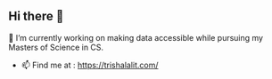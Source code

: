 ## Hi there 👋

🔭 I’m currently working on making data accessible while pursuing my Masters of Science in CS.
- 📫 Find me at : https://trishalalit.com/
